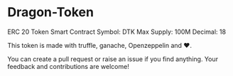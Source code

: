 # Dragon-Token

ERC 20 Token Smart Contract
Symbol: DTK
Max Supply: 100M
Decimal: 18

This token is made with truffle, ganache, Openzeppelin and ❤.

You can create a pull request or raise an issue if you find anything.
Your feedback and contributions are welcome!
